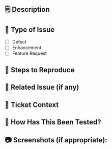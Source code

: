 ## 🗒️ Description
<!--- Describe your changes in detail -->

## 🐛 Type of Issue
- [ ] Defect
- [ ] Enhancement
- [ ] Feature Request

## 🚗 Steps to Reproduce

## 🔖 Related Issue (if any)
<!--- This project only accepts pull requests related to open issues -->
<!--- If suggesting a new feature or change, please discuss it in an issue first -->
<!--- If fixing a bug, there should be an issue describing it with steps to reproduce -->
<!--- Please link to the issue here: -->

## 🔧 Ticket Context
<!--- Why is this change required? What problem does it solve? -->
<!--- If it fixes an open issue, please link to the issue here. -->

## 🚧 How Has This Been Tested?
<!--- Please describe in detail how you tested your changes. -->
<!--- Include details of your testing environment, and the tests you ran to -->
<!--- see how your change affects other areas of the code, etc. -->

## 📷 Screenshots (if appropriate):
